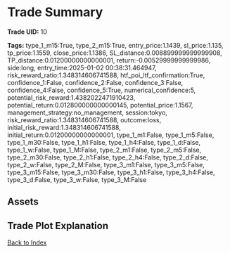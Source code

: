 # Trade Summary

**Trade UID:** 10 

**Tags:** type_1_m15:True, type_2_m15:True, entry_price:1.1439, sl_price:1.135, tp_price:1.1559, close_price:1.1386, SL_distance:0.008899999999999908, TP_distance:0.01200000000000001, return:-0.00529999999999986, side:long, entry_time:2025-01-02 00:38:31.464947, risk_reward_ratio:1.348314606741588, htf_poi_ltf_confirmation:True, confidence_1:False, confidence_2:False, confidence_3:False, confidence_4:False, confidence_5:True, numerical_confidence:5, potential_risk_reward:1.4382022471910423, potential_return:0.012800000000000145, potential_price:1.1567, management_strategy:no_management, session:tokyo, risk_reward_ratio:1.348314606741588, outcome:loss, initial_risk_reward:1.348314606741588, initial_return:0.01200000000000001, type_1_m1:False, type_1_m5:False, type_1_m30:False, type_1_h1:False, type_1_h4:False, type_1_d:False, type_1_w:False, type_1_M:False, type_2_m1:False, type_2_m5:False, type_2_m30:False, type_2_h1:False, type_2_h4:False, type_2_d:False, type_2_w:False, type_2_M:False, type_3_m1:False, type_3_m5:False, type_3_m15:False, type_3_m30:False, type_3_h1:False, type_3_h4:False, type_3_d:False, type_3_w:False, type_3_M:False

## Assets

## Trade Plot Explanation


[Back to Index](index.md)
